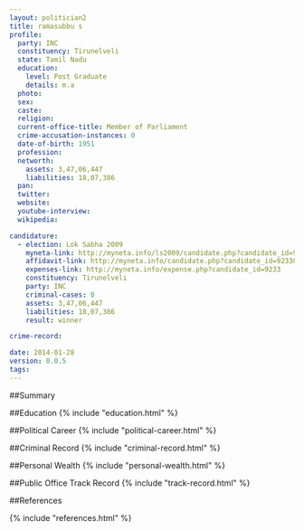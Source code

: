 ```yaml
---
layout: politician2
title: ramasubbu s
profile: 
  party: INC
  constituency: Tirunelveli
  state: Tamil Nadu
  education: 
    level: Post Graduate
    details: m.a
  photo: 
  sex: 
  caste: 
  religion: 
  current-office-title: Member of Parliament
  crime-accusation-instances: 0
  date-of-birth: 1951
  profession: 
  networth: 
    assets: 3,47,06,447
    liabilities: 18,07,386
  pan: 
  twitter: 
  website: 
  youtube-interview: 
  wikipedia: 

candidature: 
  - election: Lok Sabha 2009
    myneta-link: http://myneta.info/ls2009/candidate.php?candidate_id=9233
    affidavit-link: http://myneta.info/candidate.php?candidate_id=9233&scan=original
    expenses-link: http://myneta.info/expense.php?candidate_id=9233
    constituency: Tirunelveli 
    party: INC
    criminal-cases: 0
    assets: 3,47,06,447
    liabilities: 18,07,386
    result: winner 

crime-record: 

date: 2014-01-28
version: 0.0.5
tags: 
---
```

##Summary


##Education
{% include "education.html" %}


##Political Career
{% include "political-career.html" %}


##Criminal Record
{% include "criminal-record.html" %}


##Personal Wealth
{% include "personal-wealth.html" %}


##Public Office Track Record
{% include "track-record.html" %}


##References


{% include "references.html" %}